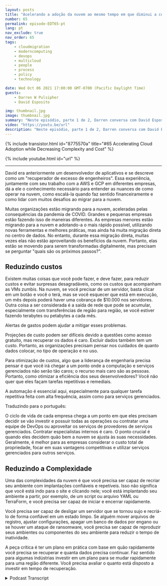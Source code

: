 ```yaml
---
layout: posts
title: "Acelerando a adoção da nuvem ao mesmo tempo em que diminui a complexidade e os custos."
number: 65
permalink: episode-EDT65-pt
lang: pt
nav_exclude: true
nav_order: 65
tags:
    - cloudmigration
    - moderncomputing
    - devops
    - multicloud
    - people
    - process
    - policy
    - technology

date: Wed Oct 06 2021 17:00:00 GMT-0700 (Pacific Daylight Time)
guests:
    - Darren W Pulsipher
    - David Esposito

img: thumbnail.jpg
image: thumbnail.jpg
summary: "Neste episódio, parte 1 de 2, Darren conversa com David Esposito, Arquiteto de Soluções Globais, da Aiven, sobre acelerar a adoção da nuvem, reduzindo a complexidade e o custo."
video: "https://youtu.be/url"
description: "Neste episódio, parte 1 de 2, Darren conversa com David Esposito, Arquiteto de Soluções Globais, da Aiven, sobre acelerar a adoção da nuvem, reduzindo a complexidade e o custo."
---
```


<div>
{% include transistor.html id="8775570a" title="#65 Accelerating Cloud Adoption while Decreasing Complexity and Cost" %}

{% include youtube.html id="url" %}
</div>

---

David era anteriormente um desenvolvedor de aplicativos e se descreve como um "recuperador de excesso de engenheiros". Essa experiência, juntamente com seu trabalho com a AWS e GCP em diferentes empresas, dá a ele o conhecimento necessário para entender as nuances de como operar na nuvem, como escalá-la quando faz sentido financeiramente e como lidar com muitos desafios ao migrar para a nuvem.

Muitas organizações estão migrando para a nuvem, aceleradas pelas consequências da pandemia de COVID. Grandes e pequenas empresas estão fazendo isso de maneiras diferentes. As empresas menores estão migrando para a nuvem e adotando-a o mais rápido possível, utilizando novas ferramentas e melhores práticas, mas ainda há muita migração direta no centro de dados. No entanto, durante essa migração direta, muitas vezes elas não estão aproveitando os benefícios da nuvem. Portanto, elas estão se movendo para serem transformadas digitalmente, mas precisam se perguntar "quais são os próximos passos?".

## Reduzindo custos

Existem muitas coisas que você pode fazer, e deve fazer, para reduzir custos e evitar surpresas desagradáveis, como os custos que acompanham as VMs zumbis. Na nuvem, se você precisar de um servidor, basta clicar em um botão e você o terá, mas se você esquecer que está em execução, um mês depois poderá haver uma cobrança de $10.000 nos servidores. Outra coisa a ser considerada é a saída de rede que pode se acumular, especialmente com transferências de região para região, se você estiver fazendo terabytes ou petabytes a cada mês.

Alertas de gastos podem ajudar a mitigar esses problemas.

Projeções de custo podem ser difíceis devido a questões como acesso gratuito, mas recuperar os dados é caro. Excluir dados também tem um custo. Portanto, as organizações precisam pensar nos cuidados de quanto dados colocar, no tipo de operação e no uso.

Para otimização de custos, algo que a liderança de engenharia precisa pensar é que você irá chegar a um ponto onde a computação e serviços gerenciados não serão tão caros; o recurso mais caro são as pessoas. Portanto, como otimizar a eficiência dos seus desenvolvedores? Você não quer que eles façam tarefas repetitivas e remediais.

A automação é essencial aqui, especialmente para qualquer tarefa repetitiva feita com alta frequência, assim como para serviços gerenciados.

Traduzindo para o português: 

O ciclo de vida de cada empresa chega a um ponto em que eles precisam decidir se vão investir e possuir todas as operações ou contratar uma equipe de DevOps ou aproveitar os serviços de provedores de serviços gerenciados. Contratar especialistas internos é caro. O ponto crucial é quando eles decidem quão bem a nuvem se ajusta às suas necessidades. Geralmente, é melhor para as empresas considerar o custo total de propriedade, focar em suas vantagens competitivas e utilizar serviços gerenciados para outros serviços.

## Reduzindo a Complexidade

Uma das complexidades da nuvem é que você precisa ser capaz de recriar seu ambiente com implantações confiáveis e repetíveis. Isso não significa que você está indo para o site e clicando nele; você está implantando seu ambiente a partir, por exemplo, de um script ou arquivo YAML ou TerraForm, e você precisa ser capaz de iniciar e encerrar rapidamente.

Você precisa ser capaz de desligar um servidor que se tornou sujo e recriá-lo de forma confiável em um estado limpo. Se alguém mover arquivos de registro, ajustar configurações, apagar um banco de dados por engano ou se houver um ataque de ransomware, você precisa ser capaz de reproduzir seus ambientes ou componentes do seu ambiente para reduzir o tempo de inatividade.

A peça crítica é ter um plano em prática com base em quão rapidamente você precisa se recuperar e quanta dados precisa continuar. Faz sentido para algumas indústrias investir em um plano para se mudar rapidamente para uma região diferente. Você precisa avaliar o quanto está disposto a investir em tempo de recuperação.



<details>
<summary> Podcast Transcript </summary>

<p></p>

</details>
